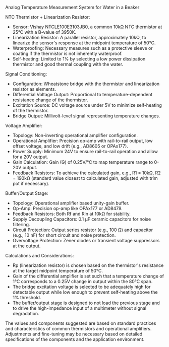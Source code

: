 Analog Temperature Measurement System for Water in a Beaker

NTC Thermistor + Linearization Resistor:
- Sensor: Vishay NTCLE100E3103JB0, a common 10kΩ NTC thermistor at 25°C with a B-value of 3950K.
- Linearization Resistor: A parallel resistor, approximately 10kΩ, to linearize the sensor's response at the midpoint temperature of 50°C.
- Waterproofing: Necessary measures such as a protective sleeve or coating if the thermistor is not inherently waterproof.
- Self-heating: Limited to 1% by selecting a low power dissipation thermistor and good thermal coupling with the water.

Signal Conditioning:
- Configuration: Wheatstone bridge with the thermistor and linearization resistor as elements.
- Differential Voltage Output: Proportional to temperature-dependent resistance change of the thermistor.
- Excitation Source: DC voltage source under 5V to minimize self-heating of the thermistor.
- Bridge Output: Millivolt-level signal representing temperature changes.

Voltage Amplifier:
- Topology: Non-inverting operational amplifier configuration.
- Operational Amplifier: Precision op-amp with rail-to-rail output, low offset voltage, and low drift (e.g., AD8605 or OPAx177).
- Power Supply: Minimum 24V to ensure rail-to-rail operation and allow for a 20V output.
- Gain Calculation: Gain (G) of 0.25V/°C to map temperature range to 0-20V output.
- Feedback Resistors: To achieve the calculated gain, e.g., R1 = 10kΩ, R2 = 190kΩ (standard value closest to calculated gain, adjusted with trim pot if necessary).

Buffer/Output Stage:
- Topology: Operational amplifier based unity-gain buffer.
- Op-Amp: Precision op-amp like OPAx177 or AD8479.
- Feedback Resistors: Both Rf and Rin at 10kΩ for stability.
- Supply Decoupling Capacitors: 0.1 µF ceramic capacitors for noise filtering.
- Circuit Protection: Output series resistor (e.g., 100 Ω) and capacitor (e.g., 10 nF) for short circuit and noise protection.
- Overvoltage Protection: Zener diodes or transient voltage suppressors at the output.

Calculations and Considerations:
- Rp (linearization resistor) is chosen based on the thermistor's resistance at the target midpoint temperature of 50°C.
- Gain of the differential amplifier is set such that a temperature change of 1°C corresponds to a 0.25V change in output within the 80°C span.
- The bridge excitation voltage is selected to be adequately high for detectable output while low enough to prevent self-heating above the 1% threshold.
- The buffer/output stage is designed to not load the previous stage and to drive the high-impedance input of a multimeter without signal degradation.

The values and components suggested are based on standard practices and characteristics of common thermistors and operational amplifiers. Adjustments and fine-tuning may be necessary based on detailed specifications of the components and the application environment.